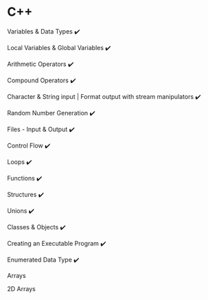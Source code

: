 # C++
Variables & Data Types :heavy_check_mark:

Local Variables & Global Variables :heavy_check_mark:

Arithmetic Operators :heavy_check_mark:

Compound Operators :heavy_check_mark:

Character & String input | Format output with stream manipulators :heavy_check_mark:

Random Number Generation :heavy_check_mark:

Files - Input & Output :heavy_check_mark:

Control Flow :heavy_check_mark:

Loops :heavy_check_mark:

Functions :heavy_check_mark:

Structures :heavy_check_mark:

Unions :heavy_check_mark:

Classes & Objects :heavy_check_mark:

Creating an Executable Program :heavy_check_mark:

Enumerated Data Type :heavy_check_mark:

Arrays

2D Arrays

